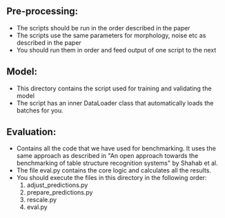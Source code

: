 ## Pre-processing:
  - The scripts should be run in the order described in the paper
  - The scripts use the same parameters for morphology, noise etc as described in the paper
  - You should run them in order and feed output of one script to the next

## Model:
 - This directory contains the script used for training and validating the model
 - The script has an inner DataLoader class that automatically loads the batches
   for you.

## Evaluation:
 - Contains all the code that we have used for benchmarking. It uses the same 
   approach as described in "An open approach towards the benchmarking of table structure recognition systems" by Shahab et al.
 - The file eval.py contains the core logic and calculates all the results.
 - You should execute the files in this directory in the following order:
    1) adjust_predictions.py
    2) prepare_predictions.py
    3) rescale.py
    4) eval.py
